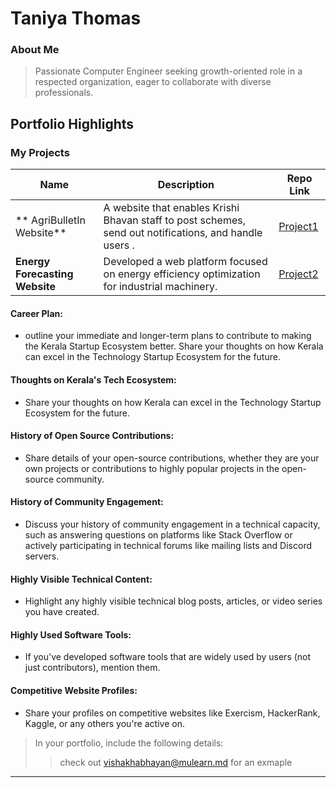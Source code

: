 # Taniya Thomas

### About Me

> Passionate Computer Engineer seeking growth-oriented role in a respected organization, eager to collaborate with diverse professionals.


## Portfolio Highlights

### My Projects

| Name                | Description                                                                  | Repo Link                                                      |
|---------------------|---------------------------------------------------------------------------|--------------------------------------------------------------|
| ** AgriBulletIn Website** | A website that enables Krishi Bhavan staff to post schemes, send out notifications, and handle users .                                             |   [Project1](https://github.com/TANIY-A/agribulletin)            |
| **Energy Forecasting Website** | Developed a web platform focused on energy efficiency optimization for industrial machinery.                                                 | [Project2](https://github.com/TANIY-A/Fulmine)            |



#### Career Plan:

- outline your immediate and longer-term plans to contribute to making the Kerala Startup Ecosystem better. Share your thoughts on how Kerala can excel in the Technology Startup Ecosystem for the future.

#### Thoughts on Kerala's Tech Ecosystem:

- Share your thoughts on how Kerala can excel in the Technology Startup Ecosystem for the future.

#### History of Open Source Contributions:

- Share details of your open-source contributions, whether they are your own projects or contributions to highly popular projects in the open-source community.

#### History of Community Engagement:

-  Discuss your history of community engagement in a technical capacity, such as answering questions on platforms like Stack Overflow or actively participating in technical forums like mailing lists and Discord servers.

#### Highly Visible Technical Content:

- Highlight any highly visible technical blog posts, articles, or video series you have created.

#### Highly Used Software Tools:

- If you've developed software tools that are widely used by users (not just contributors), mention them.

#### Competitive Website Profiles:

- Share your profiles on competitive websites like Exercism, HackerRank, Kaggle, or any others you're active on.



> In your portfolio, include the following details:
>> check out [vishakhabhayan@mulearn.md](./profile/vishakhabhayan@mulearn.md) for an exmaple

---
